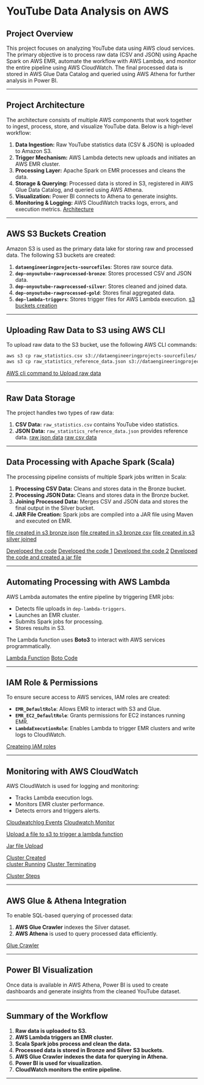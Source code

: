 # YouTube Data Analysis on AWS

## Project Overview
This project focuses on analyzing YouTube data using AWS cloud services. The primary objective is to process raw data (CSV and JSON) using Apache Spark on AWS EMR, automate the workflow with AWS Lambda, and monitor the entire pipeline using AWS CloudWatch. The final processed data is stored in AWS Glue Data Catalog and queried using AWS Athena for further analysis in Power BI.

---

## Project Architecture
The architecture consists of multiple AWS components that work together to ingest, process, store, and visualize YouTube data. Below is a high-level workflow:

1. **Data Ingestion:** Raw YouTube statistics data (CSV & JSON) is uploaded to Amazon S3.
2. **Trigger Mechanism:** AWS Lambda detects new uploads and initiates an AWS EMR cluster.
3. **Processing Layer:** Apache Spark on EMR processes and cleans the data.
4. **Storage & Querying:** Processed data is stored in S3, registered in AWS Glue Data Catalog, and queried using AWS Athena.
5. **Visualization:** Power BI connects to Athena to generate insights.
6. **Monitoring & Logging:** AWS CloudWatch tracks logs, errors, and execution metrics.
[Architecture](https://github.com/Harshavardhan71/Youtube_Analysis-AWS-Data-Engineering/blob/main/screenshots%20aws/architecture%20REAL.jpg)
---

## AWS S3 Buckets Creation
Amazon S3 is used as the primary data lake for storing raw and processed data. The following S3 buckets are created:

1. **`dataengineeringprojects-sourcefiles`**: Stores raw source data.
2. **`dep-onyoutube-rawprocessed-bronze`**: Stores processed CSV and JSON data.
3. **`dep-onyoutube-rawprocessed-silver`**: Stores cleaned and joined data.
4. **`dep-onyoutube-rawprocessed-gold`**: Stores final aggregated data.
5. **`dep-lambda-triggers`**: Stores trigger files for AWS Lambda execution.
[s3 buckets creation](https://github.com/Harshavardhan71/Youtube_Analysis-AWS-Data-Engineering/blob/main/screenshots%20aws/1%20s3%20buckets%20creation.jpg)
---

## Uploading Raw Data to S3 using AWS CLI
To upload raw data to the S3 bucket, use the following AWS CLI commands:
```sh
aws s3 cp raw_statistics.csv s3://dataengineeringprojects-sourcefiles/
aws s3 cp raw_statistics_reference_data.json s3://dataengineeringprojects-sourcefiles/
```

[AWS cli command to Upload raw data](https://github.com/Harshavardhan71/Youtube_Analysis-AWS-Data-Engineering/blob/main/screenshots%20aws/2%20aws%20cli%20command%20to%20upload%20raw%20data%20files.jpg)

---

## Raw Data Storage
The project handles two types of raw data:
1. **CSV Data:** `raw_statistics.csv` contains YouTube video statistics.
2. **JSON Data:** `raw_statistics_reference_data.json` provides reference data.
[raw json data](https://github.com/Harshavardhan71/Youtube_Analysis-AWS-Data-Engineering/blob/main/screenshots%20aws/3%20raw%20json%20data.jpg)
[raw csv data](https://github.com/Harshavardhan71/Youtube_Analysis-AWS-Data-Engineering/blob/main/screenshots%20aws/3%20raw%20csv%20data.jpg)
---

## Data Processing with Apache Spark (Scala)
The processing pipeline consists of multiple Spark jobs written in Scala:

1. **Processing CSV Data:** Cleans and stores data in the Bronze bucket.
2. **Processing JSON Data:** Cleans and stores data in the Bronze bucket.
3. **Joining Processed Data:** Merges CSV and JSON data and stores the final output in the Silver bucket.
4. **JAR File Creation:** Spark jobs are compiled into a JAR file using Maven and executed on EMR.

[file created in s3 bronze json](https://github.com/Harshavardhan71/Youtube_Analysis-AWS-Data-Engineering/blob/main/screenshots%20aws/11%20file%20created%20in%20s3%20bronze%20json.jpg)
[file created in s3 bronze csv](https://github.com/Harshavardhan71/Youtube_Analysis-AWS-Data-Engineering/blob/main/screenshots%20aws/11%20file%20created%20in%20s3%20bronze%20csv.jpg)
[file created in s3 silver joined](https://github.com/Harshavardhan71/Youtube_Analysis-AWS-Data-Engineering/blob/main/screenshots%20aws/12%20file%20created%20in%20s3%20silver%20joined.jpg)

[Developed the code](https://github.com/Harshavardhan71/Youtube_Analysis-AWS-Data-Engineering/blob/main/screenshots%20aws/4%20developed%20the%20code%20.jpg)
[Developed the code 1](https://github.com/Harshavardhan71/Youtube_Analysis-AWS-Data-Engineering/blob/main/screenshots%20aws/4.1%20developed%20the%20code%20.jpg)
[Developed the code 2](https://github.com/Harshavardhan71/Youtube_Analysis-AWS-Data-Engineering/blob/main/screenshots%20aws/4.2%20developed%20the%20code%20.jpg)
[Developed the code and created a jar file](https://github.com/Harshavardhan71/Youtube_Analysis-AWS-Data-Engineering/blob/main/screenshots%20aws/4.3%20developed%20the%20code%20and%20created%20a%20jar%20file.jpg)

---

## Automating Processing with AWS Lambda
AWS Lambda automates the entire pipeline by triggering EMR jobs:

- Detects file uploads in `dep-lambda-triggers`.
- Launches an EMR cluster.
- Submits Spark jobs for processing.
- Stores results in S3.

The Lambda function uses **Boto3** to interact with AWS services programmatically.

[Lambda Function](https://github.com/Harshavardhan71/Youtube_Analysis-AWS-Data-Engineering/blob/main/screenshots%20aws/5%20creating%20a%20lambda%20function.jpg)
[Boto Code](https://github.com/Harshavardhan71/Youtube_Analysis-AWS-Data-Engineering/blob/main/screenshots%20aws/7%20boto%20code%20for%20lambda.jpg)

---

## IAM Role & Permissions
To ensure secure access to AWS services, IAM roles are created:
- **`EMR_DefaultRole`**: Allows EMR to interact with S3 and Glue.
- **`EMR_EC2_DefaultRole`**: Grants permissions for EC2 instances running EMR.
- **`LambdaExecutionRole`**: Enables Lambda to trigger EMR clusters and write logs to CloudWatch.

[Createing IAM roles](https://github.com/Harshavardhan71/Youtube_Analysis-AWS-Data-Engineering/blob/main/screenshots%20aws/6%20createing%20IAM%20roles.jpg)

---

## Monitoring with AWS CloudWatch
AWS CloudWatch is used for logging and monitoring:
- Tracks Lambda execution logs.
- Monitors EMR cluster performance.
- Detects errors and triggers alerts.

[Cloudwatchlog Events](https://github.com/Harshavardhan71/Youtube_Analysis-AWS-Data-Engineering/blob/main/screenshots%20aws/9.1%20cloudwatchlog%20events.jpg)
[Cloudwatch Monitor](https://github.com/Harshavardhan71/Youtube_Analysis-AWS-Data-Engineering/blob/main/screenshots%20aws/9%20cloudwatch%20to%20monitor%20the%20transcaction.jpg)

[Upload a file to s3 to trigger a lambda function](https://github.com/Harshavardhan71/Youtube_Analysis-AWS-Data-Engineering/blob/main/screenshots%20aws/8%20upload%20a%20file%20to%20s3%20to%20trigger%20a%20lambda%20function.jpg)

[Jar file Upload](https://github.com/Harshavardhan71/Youtube_Analysis-AWS-Data-Engineering/blob/main/screenshots%20aws/jar%20file%20upload.jpg)


[Cluster Created](https://github.com/Harshavardhan71/Youtube_Analysis-AWS-Data-Engineering/blob/main/screenshots%20aws/10%20cluster%20created.jpg)  
[cluster Running](https://github.com/Harshavardhan71/Youtube_Analysis-AWS-Data-Engineering/blob/main/screenshots%20aws/10.1%20cluster%20created.jpg)
[Cluster Terminating](https://github.com/Harshavardhan71/Youtube_Analysis-AWS-Data-Engineering/blob/main/screenshots%20aws/10.2%20cluster%20created.jpg)

[Cluster Steps](https://github.com/Harshavardhan71/Youtube_Analysis-AWS-Data-Engineering/blob/main/screenshots%20aws/10.3%20cluster%20created.jpg)


---

## AWS Glue & Athena Integration
To enable SQL-based querying of processed data:
1. **AWS Glue Crawler** indexes the Silver dataset.
2. **AWS Athena** is used to query processed data efficiently.

[Glue Crawler](https://github.com/Harshavardhan71/Youtube_Analysis-AWS-Data-Engineering/blob/main/screenshots%20aws/13%20glue%20crawler%20created%20.jpg)

---

## Power BI Visualization
Once data is available in AWS Athena, Power BI is used to create dashboards and generate insights from the cleaned YouTube dataset.

---

## Summary of the Workflow
1. **Raw data is uploaded to S3.**
2. **AWS Lambda triggers an EMR cluster.**
3. **Scala Spark jobs process and clean the data.**
4. **Processed data is stored in Bronze and Silver S3 buckets.**
5. **AWS Glue Crawler indexes the data for querying in Athena.**
6. **Power BI is used for visualization.**
7. **CloudWatch monitors the entire pipeline.**

---













